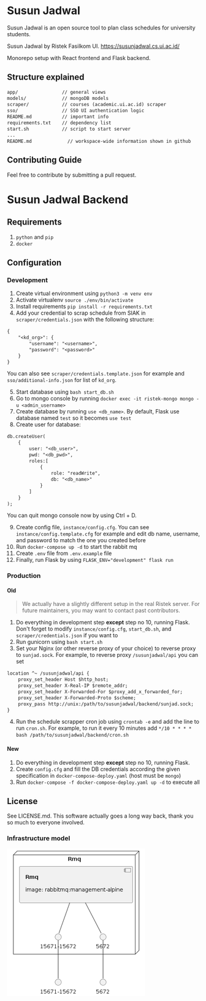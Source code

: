 # Susun Jadwal

Susun Jadwal is an open source tool to plan class schedules for university students.

Susun Jadwal by Ristek Fasilkom UI. https://susunjadwal.cs.ui.ac.id/

Monorepo setup with React frontend and Flask backend.

## Structure explained

```
app/                // general views
models/             // mongoDB models
scraper/            // courses (academic.ui.ac.id) scraper
sso/                // SSO UI authentication logic
README.md           // important info
requirements.txt    // dependency list
start.sh            // script to start server
...
README.md             // workspace-wide information shown in github
```

## Contributing Guide

Feel free to contribute by submitting a pull request.

# Susun Jadwal Backend

## Requirements

1. `python` and `pip`
2. `docker`

## Configuration

### Development

1. Create virtual environment using `python3 -m venv env`
2. Activate virtualenv `source ./env/bin/activate`
3. Install requirements `pip install -r requirements.txt`
4. Add your credential to scrap schedule from SIAK in `scraper/credentials.json` with the following structure:

```
{
    "<kd_org>": {
        "username": "<username>",
        "password": "<password>"
    }
}
```

You can also see `scraper/credentials.template.json` for example and `sso/additional-info.json` for list of `kd_org`.

5. Start database using `bash start_db.sh`
6. Go to mongo console by running `docker exec -it ristek-mongo mongo -u <admin_username>`
7. Create database by running `use <db_name>`. By default, Flask use database named `test` so it becomes `use test`
8. Create user for database:

```
db.createUser(
    {
        user: "<db_user>",
        pwd: "<db_pwd>",
        roles:[
            {
                role: "readWrite",
                db: "<db_name>"
            }
        ]
    }
);
```
You can quit mongo console now by using Ctrl + D.

9. Create config file, `instance/config.cfg`. You can see `instance/config.template.cfg` for example and edit db name, username, and password to match the one you created before
10. Run `docker-compose up -d` to start the rabbit mq
11. Create `.env` file from `.env.example` file
12. Finally, run Flask by using `FLASK_ENV="development" flask run`

### Production

#### Old
> We actually have a slightly different setup in the real Ristek server. For future maintainers, you may want to contact past contributors.

1. Do everything in development step **except** step no 10, running Flask. Don't forget to modify `instance/config.cfg`, `start_db.sh`, and `scraper/credentials.json` if you want to
3. Run gunicorn using `bash start.sh`
4. Set your Nginx (or other reverse proxy of your choice) to reverse proxy to `sunjad.sock`. For example, to reverse proxy `/susunjadwal/api` you can set

```
location ^~ /susunjadwal/api {
    proxy_set_header Host $http_host;
    proxy_set_header X-Real-IP $remote_addr;
    proxy_set_header X-Forwarded-For $proxy_add_x_forwarded_for;
    proxy_set_header X-Forwarded-Proto $scheme;
    proxy_pass http://unix:/path/to/susunjadwal/backend/sunjad.sock;
}
```
4. Run the schedule scrapper cron job using `crontab -e` and add the line to run `cron.sh`. For example, to run it every 10 minutes add `*/10 * * * * bash /path/to/susunjadwal/backend/cron.sh`

#### New
1. Do everything in development step **except** step no 10, running Flask.
2. Create `config.cfg` and fill the DB credentials according the given specification in `docker-compose-deploy.yaml` (host must be `mongo`)
3. Run `docker-compose -f docker-compose-deploy.yaml up -d` to execute all

## License

See LICENSE.md. This software actually goes a long way back, thank you so much to everyone involved.


### Infrastructure model

![Insfrastructure model](.infragenie/infrastructure_model.png)